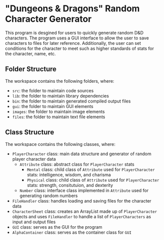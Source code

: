 # "Dungeons & Dragons" Random Character Generator
This program is desgined for users to quickly generate
random D&D characters. The program uses a GUI interface
to allow the user to save characters to files for later reference. Additionally, the user can set conditions for the character to meet such as higher standards of stats for the character, name, etc.

## Folder Structure
The workspace contains the following folders, where:

- `src`: the folder to maintain code sources
- `lib`: the folder to maintain library dependencies
- `bin`: the folder to maintain generated compiled output files
- `gui`: the folder to maintain GUI elements
- `images`: the folder to maintain image elements
- `files`: the folder to maintain text file elements

## Class Structure
The workspace contains the following classes, where:

- `PlayerCharacter` class: main data structure and generator of random player character data
  - `Attribute` class: abstract class for `PlayerCharacter` stats
    - `Mental` class: child class of `Attribute` used for `PlayerCharacter` stats: intelligence, wisdom, and charisma
    - `Physical` class: child class of `Attribute` used for `PlayerCharacter` stats: strength, consitutuion, and dexterity 
  - `Number` class: interface class implemented in `Attribute` used for generating random numbers
- `FileHandler` class: handles loading and saving files for the character data
- `CharacterSheet` class: creates an ArrayList made up of `PlayerCharacter` objects and uses `FileHandler` to handle a list of `PlayerCharacters` as input and output files
- `GUI` class: serves as the GUI for the program
- `AlphaContainer` class: serves as the container class for `GUI`
